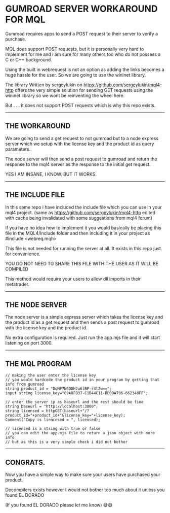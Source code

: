# GUMROAD SERVER WORKAROUND FOR MQL

Gumroad requires apps to send a POST request to their server to verify a purchase.

MQL does support POST requests, but it is personally very hard to implement for me and i am sure for many others too who do not possess a C or C++ background.

Using the built in webrequest is not an option as adding the links becomes a huge hassle for the user. So we are going to use the wininet library.

The library Written by sergeylukin on https://github.com/sergeylukin/mql4-http offers the very simple solution for sending GET requests using the wininet library so we wont be reinventing the wheel here.

But . . . it does not support POST requests which is why this repo exists.

---

## THE WORKAROUND

We are going to send a get request to not gumroad but to a node express server which we setup with the license key and the product id as query parameters.

The node server will then send a post request to gumroad and return the response to the mql4 server as the response to the initial get request.

YES I AM INSANE, I KNOW. BUT IT WORKS.

---

## THE INCLUDE FILE

In this same repo i have included the include file which you can use in your mql4 project. (same as https://github.com/sergeylukin/mql4-http edited with cache being invalidated with some suggestions from mql4 forum)

If you have no idea how to implement it you would basically be placing this file in the MQL4/Include folder and then including it in your project as #include <webreq.mqh>

This file is not needed for running the server at all. It exists in this repo just for convenience.

YOU DO NOT NEED TO SHARE THIS FILE WITH THE USER AS IT WILL BE COMPILED

This method would require your users to allow dll imports in their metatrader.

---

## THE NODE SERVER

The node server is a simple express server which takes the license key and the product id as a get request and then sends a post request to gumroad with the license key and the product id.

No extra configuration is required. Just run the app.mjs file and it will start listening on port 3000.

---

## THE MQL PROGRAM

```
// making the user enter the license key
// you would hardcode the product id in your program by getting that info from gumroad
string product_id = "DqMF7N6ODH2u6lBF-r4tZw==";
input string license_key="09A8F037-C1B44C11-BDDDA796-662340FF";

// enter the server ip as baseurl and the rest should be fine
string baseurl = "http://localhost:3000";
string licensed = httpGET(baseurl+"/?product_id="+product_id+"&license_key="+license_key);
Comment("Copy is liencesed = ", licensed);

// licensed is a string with true or false
// you can edit the app.mjs file to return a json object with more info
// but as this is a very simple check i did not bother

```

---

## CONGRATS.

Now you have a simple way to make sure your users have purchased your product.

Decompilers exists however I would not bother too much about it unless you found EL DORADO

(If you found EL DORADO please let me know) 😅😅

